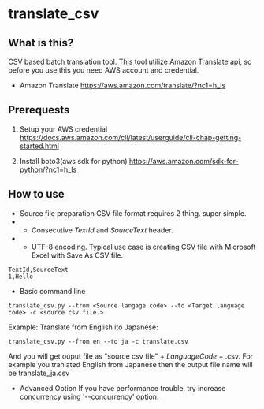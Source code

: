# translate_csv

## What is this?
CSV based batch translation tool. This tool utilize Amazon Translate api, so before you use this you need AWS account and credential.
- Amazon Translate
https://aws.amazon.com/translate/?nc1=h_ls




## Prerequests
1. Setup your AWS credential
https://docs.aws.amazon.com/cli/latest/userguide/cli-chap-getting-started.html

2. Install boto3(aws sdk for python)
https://aws.amazon.com/sdk-for-python/?nc1=h_ls

## How to use
- Source file preparation
CSV file format requires 2 thing. super simple.
- - Consecutive _TextId_ and _SourceText_ header.
- - UTF-8 encoding.
Typical use case is creating CSV file with Microsoft Excel with Save As CSV file.

```
TextId,SourceText
1,Hello
```

- Basic command line

```
translate_csv.py --from <Source langage code> --to <Target language code> -c <source csv file.>
```

Example:
Translate from English ito Japanese:
```
translate_csv.py --from en --to ja -c translate.csv
```

And you will get ouput file as "source csv file" + _LanguageCode_ + .csv. For example you tranlated English from Japanese then the output file name will be translate_ja.csv


- Advanced Option
If you have performance trouble, try increase concurrency using '--concurrency' option.